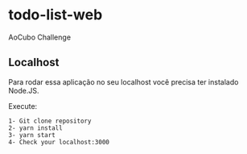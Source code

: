 # todo-list-web
AoCubo Challenge

## Localhost
Para rodar essa aplicação no seu localhost você precisa ter instalado Node.JS.

Execute:
```
1- Git clone repository
2- yarn install
3- yarn start
4- Check your localhost:3000
```
